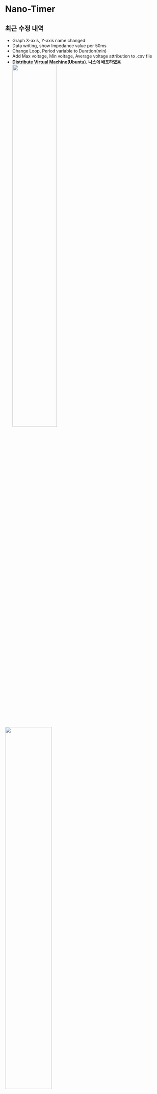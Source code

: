 # Nano-Timer

## 최근 수정 내역
- Graph X-axis, Y-axis name changed
- Data writing, show Impedance value per 50ms
- Change Loop, Period variable to Duration(min)
- Add Max voltage, Min voltage, Average voltage attribution to .csv file
- **Distribute Virtual Machine(Ubuntu). 나스에 배포하였음** <br>
<img src = "https://github.com/user-attachments/assets/10ab91b3-ee18-4438-b19a-ec68977a23d4" width="55%" height="55%"> </br>
<img src = "https://github.com/user-attachments/assets/2d7a138b-e532-47b7-ad63-eb075e0a862f" width="55%" height="55%">




## 추가 수정 필요
- **Delete Real/imag/Abs Frame**
- Electornjs로 GUI 다시 구현하기

